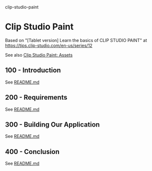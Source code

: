 clip-studio-paint
# Clip Studio Paint

Based on "[Tablet version] Learn the basics of CLIP STUDIO PAINT" at https://tips.clip-studio.com/en-us/series/12

See also [Clip Studio Paint: Assets](https://assets.clip-studio.com/en-us/)

## 100 - Introduction

See [README.md](./100/README.md)

## 200 - Requirements

See [README.md](./200/README.md)

## 300 - Building Our Application

See [README.md](./300/README.md)

## 400 - Conclusion

See [README.md](./400/README.md)
